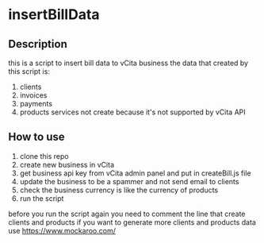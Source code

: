 # insertBillData

## Description
this is a script to insert bill data to vCita business
the data that created by this script is:
1. clients
2. invoices
3. payments
4. products 
services not create because it's not supported by vCita API

## How to use
1. clone this repo
2. create new business in vCita
3. get business api key from vCita admin panel and put in createBill.js file
4. update the business to be a spammer and not send email to clients
5. check the business currency is like the currency of products
5. run the script

before you run the script again you need to comment the line that create clients and products
if you want to generate more clients and products data use https://www.mockaroo.com/